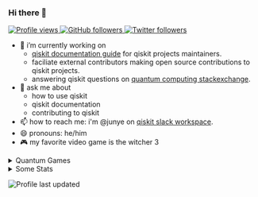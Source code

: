 ### Hi there 👋

<p align="left">
  <a href="https://github.com/HuangJunye/HuangJunye">
    <img src="https://komarev.com/ghpvc/?username=HuangJunye" alt="Profile views" />
  </a>
  <a href="https://github.com/HuangJunye?tab=followers">
    <img alt="GitHub followers" src="https://img.shields.io/github/followers/HuangJunye?color=green&logo=github">
  </a>
  <a href="https://twitter.com/intent/follow?screen_name=HuangJunye">
    <img alt="Twitter followers" src="https://img.shields.io/twitter/follow/HuangJunye?style=social">
  </a>
</p>

- 🔭 i’m currently working on 
  - [qiskit documentation guide](https://qiskit.github.io/qiskit_sphinx_theme/) for qiskit projects maintainers.
  - faciliate external contributors making open source contributions to qiskit projects.
  - answering qiskit questions on [quantum computing stackexchange](quantumcomputing.stackexchange.com/).
- 💬 ask me about
  - how to use qiskit
  - qiskit documentation
  - contributing to qiskit
- 📫 how to reach me: i'm @junye on [qiskit slack workspace](https://ibm.co/joinqiskitslack).
- 😄 pronouns: he/him
- 🎮 my favorite video game is the witcher 3
<!-- 
- 👯 i’m looking to collaborate on ...
- 🤔 i’m looking for help with ...
- 💬 ask me about ...
- 📫 how to reach me: ...
- 😄 pronouns: ...
- ⚡ fun fact: ...
-->

<details>
<summary> Quantum Games </summary>
<a href="https://github.com/HuangJunye/Awesome-Quantum-Games">
  <img align="center" src="https://github-readme-stats-huangjunye.vercel.app/api/pin/?username=HuangJunye&repo=Awesome-Quantum-Games&theme=gotham" />
</a>
<a href="https://github.com/HuangJunye/QPong">
  <img align="center" src="https://github-readme-stats-huangjunye.vercel.app//api/pin/?username=HuangJunye&repo=QPong&theme=gotham" />
</a>
<a href="https://github.com/HuangJunye/QPong-Unity">
  <img align="center" src="https://github-readme-stats-huangjunye.vercel.app/api/pin/?username=HuangJunye&repo=QPong-Unity&theme=gotham" />
</a>
<a href="https://github.com/HuangJunye/QPong-PICO-8">
  <img align="center" src="https://github-readme-stats-huangjunye.vercel.app/api/pin/?username=HuangJunye&repo=QPong-PICO-8&theme=gotham" />
</a>
<a href="https://github.com/HuangJunye/Wolfiverse">
  <img align="center" src="https://github-readme-stats-huangjunye.vercel.app/api/pin/?username=HuangJunye&repo=Wolfiverse&theme=gotham" />
</a>
</details>

<details>
<summary> Some Stats </summary>

![Junye's GitHub stats](https://github-readme-stats-huangjunye.vercel.app/api?username=HuangJunye&show_icons=true&theme=gotham&count_private=true)

[![Top Langs](https://github-readme-stats-huangjunye.vercel.app/api/top-langs/?username=HuangJunye&theme=gotham&layout=compact&exclude_repo=qiskit-terra,qiskit-textbook,huangjunye.github.io,NUS-Qiskit-Workshop,NUS-PC5228-Qiskit-Workshop,presentations)](https://github.com/anuraghazra/github-readme-stats)

[![Junye's wakatime stats](https://github-readme-stats-huangjunye.vercel.app/api/wakatime?username=HuangJunye&theme=gotham&layout=compact)](https://wakatime.com/@HuangJunye)
</details>

![Profile last updated](https://img.shields.io/github/last-commit/HuangJunye/HuangJunye/main?label=Last%20updated&style=flat)
